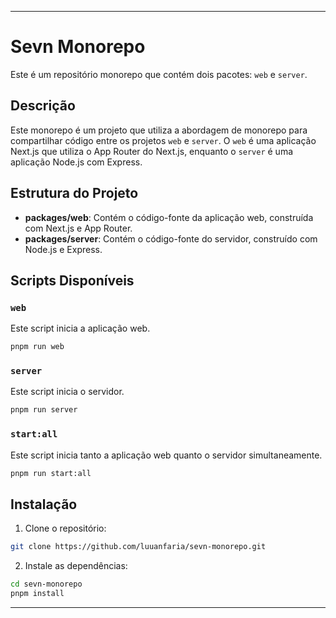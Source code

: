 ---

# Sevn Monorepo

Este é um repositório monorepo que contém dois pacotes: `web` e `server`.

## Descrição

Este monorepo é um projeto que utiliza a abordagem de monorepo para compartilhar código entre os projetos `web` e `server`. O `web` é uma aplicação Next.js que utiliza o App Router do Next.js, enquanto o `server` é uma aplicação Node.js com Express.

## Estrutura do Projeto

- **packages/web**: Contém o código-fonte da aplicação web, construída com Next.js e App Router.
- **packages/server**: Contém o código-fonte do servidor, construído com Node.js e Express.

## Scripts Disponíveis

### `web`

Este script inicia a aplicação web.

```bash
pnpm run web
```

### `server`

Este script inicia o servidor.

```bash
pnpm run server
```

### `start:all`

Este script inicia tanto a aplicação web quanto o servidor simultaneamente.

```bash
pnpm run start:all
```

## Instalação

1. Clone o repositório:

```bash
git clone https://github.com/luuanfaria/sevn-monorepo.git
```

2. Instale as dependências:

```bash
cd sevn-monorepo
pnpm install
```
---